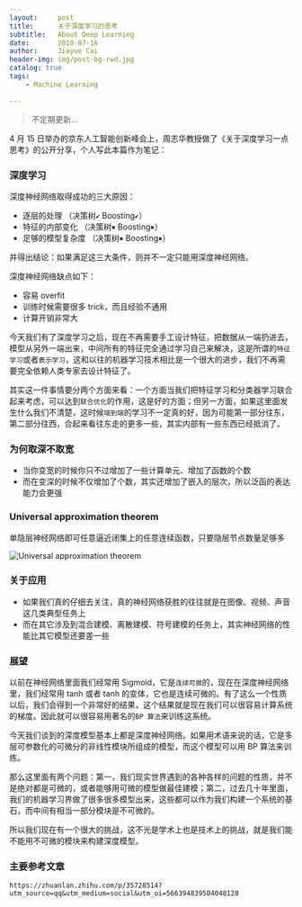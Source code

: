 ```yaml
---
layout:     post
title:      关于深度学习的思考
subtitle:   About Deep Learning
date:       2018-07-16
author:     Jiayue Cai
header-img: img/post-bg-rwd.jpg
catalog: true
tags:
    - Machine Learning

---
```



>不定期更新... 

4 月 15 日举办的京东人工智能创新峰会上，周志华教授做了《关于深度学习一点思考》的公开分享，个人写此本篇作为笔记：

### 深度学习 

深度神经网络取得成功的三大原因：

- 逐层的处理        （决策树`✔` Boosting`✔`）
- 特征的内部变化    （决策树`✖` Boosting`✖`）
- 足够的模型复杂度  （决策树`✖` Boosting`✖`）

并得出结论：如果满足这三大条件，则并不一定只能用深度神经网络。

深度神经网络缺点如下：

- 容易 overfit
- 训练时候需要很多 trick，而且经验不通用
- 计算开销非常大

今天我们有了深度学习之后，现在不再需要手工设计特征，把数据从一端扔进去，模型从另外一端出来，中间所有的特征完全通过学习自己来解决，这是所谓的`特征学习`或者`表示学习`，这和以往的机器学习技术相比是一个很大的进步，我们不再需要完全依赖人类专家去设计特征了。

其实这一件事情要分两个方面来看：一个方面当我们把特征学习和分类器学习联合起来考虑，可以达到`联合优化`的作用，这是好的方面；但另一方面，如果这里面发生什么我们不清楚，这时候`端到端`的学习不一定真的好，因为可能第一部分往东，第二部分往西，合起来看往东走的更多一些，其实内部有一些东西已经抵消了。

###  为何取深不取宽

-  当你变宽的时候你只不过增加了一些计算单元、增加了函数的个数
-  而在变深的时候不仅增加了个数，其实还增加了嵌入的层次，所以泛函的表达能力会更强

###  Universal approximation theorem

单隐层神经网络即可任意逼近闭集上的任意连续函数，只要隐层节点数量足够多

![Universal approximation theorem](https://github.com/ColaDrill/ColaDrill.github.io/tree/master/img-posts/Universal-approximation-theorem.png)

###  关于应用

- 如果我们真的仔细去关注，真的神经网络获胜的往往就是在图像、视频、声音这几类典型任务上
- 而在其它涉及到混合建模、离散建模、符号建模的任务上，其实神经网络的性能比其它模型还要差一些

###  展望

以前在神经网络里面我们经常用 Sigmoid，它是`连续可微`的，现在在深度神经网络里，我们经常用 tanh 或者 tanh 的变体，它也是连续可微的。有了这么一个性质以后，我们会得到一个非常好的结果，这个结果就是现在我们可以很容易计算系统的梯度。因此就可以很容易用著名的`BP 算法`来训练这系统。

今天我们谈到的深度模型基本上都是深度神经网络。如果用术语来说的话，它是多层可参数化的可微分的非线性模块所组成的模型，而这个模型可以用 BP 算法来训练。

那么这里面有两个问题：第一，我们现实世界遇到的各种各样的问题的性质，并不是绝对都是可微的，或者能够用可微的模型做最佳建模；第二，过去几十年里面，我们的机器学习界做了很多很多模型出来，这些都可以作为我们构建一个系统的基石，而中间有相当一部分模块是不可微的。

所以我们现在有一个很大的挑战，这不光是学术上也是技术上的挑战，就是我们能不能用不可微的模块来构建深度模型。

### 主要参考文章

	https://zhuanlan.zhihu.com/p/35728514?utm_source=qq&utm_medium=social&utm_oi=566394839504048128